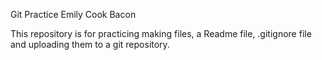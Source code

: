Git Practice Emily Cook Bacon

This repository is for practicing making files, a Readme file, .gitignore file and uploading them to a git repository. 